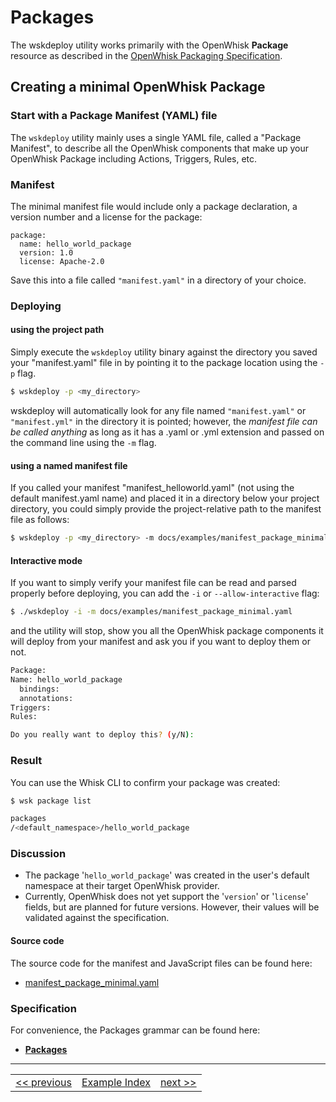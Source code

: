# Packages

The wskdeploy utility works primarily with the OpenWhisk **Package** resource as described in the [OpenWhisk Packaging Specification](https://github.com/apache/incubator-openwhisk-wskdeploy/tree/master/specification#openwhisk-packaging-specification).

## Creating a minimal OpenWhisk Package

### Start with a Package Manifest (YAML) file
The ```wskdeploy``` utility mainly uses a single YAML file, called a "Package Manifest", to describe all the OpenWhisk components that make up your OpenWhisk Package including Actions, Triggers, Rules, etc.

### Manifest

The minimal manifest file would include only a package declaration, a version number and a license for the package:
```
package:
  name: hello_world_package
  version: 1.0
  license: Apache-2.0
```

Save this into a file called ```"manifest.yaml"``` in a directory of your choice.

### Deploying

#### using the project path
Simply execute the ```wskdeploy``` utility binary against the directory you saved your "manifest.yaml" file in by pointing it to the package location using the ```-p``` flag.

```sh
$ wskdeploy -p <my_directory>
```
wskdeploy will automatically look for any file named ```"manifest.yaml"``` or ```"manifest.yml"``` in the directory it is pointed; however, the _manifest file can be called anything_ as long as it has a .yaml or .yml extension and passed on the command line using the ```-m``` flag.

#### using a named manifest file
If you called your manifest "manifest_helloworld.yaml" (not using the default manifest.yaml name) and placed it in a directory below your project directory, you could simply provide the project-relative path to the manifest file as follows:
```sh
$ wskdeploy -p <my_directory> -m docs/examples/manifest_package_minimal.yaml
```

#### Interactive mode

If you want to simply verify your manifest file can be read and parsed properly before deploying, you can add the ```-i``` or ```--allow-interactive``` flag:

```sh
$ ./wskdeploy -i -m docs/examples/manifest_package_minimal.yaml
```

and the utility will stop, show you all the OpenWhisk package components it will deploy from your manifest and ask you if you want to deploy them or not.

```sh
Package:
Name: hello_world_package
  bindings:
  annotations:
Triggers:
Rules:

Do you really want to deploy this? (y/N):
```

### Result
You can use the Whisk CLI to confirm your package was created:
```sh
$ wsk package list

packages
/<default_namespace>/hello_world_package

```

### Discussion

- The package '```hello_world_package```' was created in the user's default namespace at their target OpenWhisk provider.
- Currently, OpenWhisk does not yet support the '```version```' or '```license```' fields, but are planned for future versions.  However, their values will be validated against the specification.

#### Source code
The source code for the manifest and JavaScript files can be found here:
- [manifest_package_minimal.yaml](https://github.com/apache/incubator-openwhisk-wskdeploy/blob/master/docs/examples/manifest_package_minimal.yaml)

### Specification
For convenience, the Packages grammar can be found here:
- **[Packages](https://github.com/apache/incubator-openwhisk-wskdeploy/blob/master/specification/html/spec_packages.md#packages)**

---

<!--
 Bottom Navigation
-->
<html>
<div align="center">
<table align="center">
  <tr>
    <td><a href="programming_guide.md">&lt;&lt;&nbsp;previous</a></td>
    <td><a href="programming_guide.md#guided-examples">Example Index</a></td>
    <td><a href="wskdeploy_action_helloworld.md#actions">next&nbsp;&gt;&gt;</a></td>
  </tr>
</table>
</div>
</html>
